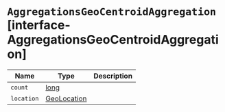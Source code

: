 # `AggregationsGeoCentroidAggregation` [interface-AggregationsGeoCentroidAggregation]

| Name | Type | Description |
| - | - | - |
| `count` | [long](./long.md) | &nbsp; |
| `location` | [GeoLocation](./GeoLocation.md) | &nbsp; |
